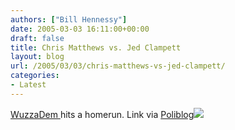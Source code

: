 ```yaml
---
authors: ["Bill Hennessy"]
date: 2005-03-03 16:11:00+00:00
draft: false
title: Chris Matthews vs. Jed Clampett
layout: blog
url: /2005/03/03/chris-matthews-vs-jed-clampett/
categories:
- Latest
---
```


[WuzzaDem ](https://wuzzadem.typepad.com/wuz/2005/03/hardball_with_j.html)hits a homerun. Link via [Poliblog](https://www.poliblogger.com/index.php?p=6364)![](https://blog.billhennessy.com/aggbug.aspx?PostID=1286)

